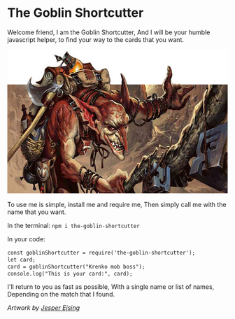 # The Goblin Shortcutter

Welcome friend, I am the Goblin Shortcutter,
And I will be your humble javascript helper,
to find your way to the cards that you want.

<div align="center">
  <img width="620" height="329" src="./img/goblin-shortcutter.jpg">
</div>

To use me is simple, 
install me and require me,
Then simply call me with the name that you want.

In the terminal:
`npm i the-goblin-shortcutter`

In your code:
```
const goblinShortcutter = require('the-goblin-shortcutter');
let card;
card = goblinShortcutter("Krenko mob boss");
console.log("This is your card:", card);
```

I'll return to you as fast as possible,
With a single name or list of names, 
Depending on the match that I found.

*Artwork by [Jesper Ejsing](http://jesperejsing.com/)*